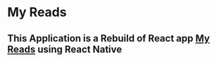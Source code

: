 # My Reads

## This Application is a Rebuild of React app [My Reads](https://github.com/Abdelaziz-Elshrkawy/Udacity-ReactND-My-Reads) using React Native

